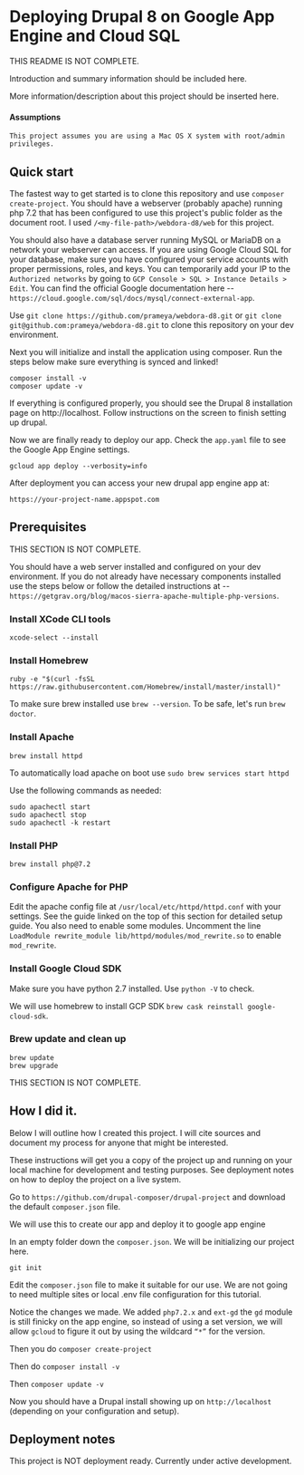 # Deploying Drupal 8 on Google App Engine and Cloud SQL
THIS README IS NOT COMPLETE.

Introduction and summary information should be included here. 

More information/description about this project should be inserted here.

#### Assumptions

```
This project assumes you are using a Mac OS X system with root/admin privileges.
```

## Quick start
The fastest way to get started is to clone this repository and use `composer create-project`. You should have a webserver (probably apache) running php 7.2 that has been configured to use this project's public folder as the document root. I used `/<my-file-path>/webdora-d8/web` for this project. 

You should also have a database server running MySQL or MariaDB on a network your webserver can access. If you are using Google Cloud SQL for your database, make sure you have configured your service accounts with proper permissions, roles, and keys. You can temporarily add your IP to the `Authorized networks` by going to `GCP Console > SQL > Instance Details > Edit`. You can find the official Google documentation here -- `https://cloud.google.com/sql/docs/mysql/connect-external-app`.

Use `git clone https://github.com/prameya/webdora-d8.git` or `git clone git@github.com:prameya/webdora-d8.git` to clone this repository on your dev environment.

Next you will initialize and install the application using composer. Run the steps below make sure everything is synced and linked!

```
composer install -v
composer update -v
```

If everything is configured properly, you should see the Drupal 8 installation page on http://localhost. Follow instructions on the screen to finish setting up drupal.

Now we are finally ready to deploy our app. Check the `app.yaml` file to see the Google App Engine settings.

```
gcloud app deploy --verbosity=info
```

After deployment you can access your new drupal app engine app at:

```
https://your-project-name.appspot.com
```

## Prerequisites

THIS SECTION IS NOT COMPLETE.

You should have a web server installed and configured on your dev environment. If you do not already have necessary components installed use the steps below or follow the detailed instructions at -- `https://getgrav.org/blog/macos-sierra-apache-multiple-php-versions`.

### Install XCode CLI tools
`xcode-select --install`

### Install Homebrew
`ruby -e "$(curl -fsSL https://raw.githubusercontent.com/Homebrew/install/master/install)"`

To make sure brew installed use `brew --version`. To be safe, let's run `brew doctor`.

### Install Apache
`brew install httpd`

To automatically load apache on boot use `sudo brew services start httpd`

Use the following commands as needed:

```
sudo apachectl start
sudo apachectl stop
sudo apachectl -k restart
```
### Install PHP
`brew install php@7.2`

### Configure Apache for PHP
Edit the apache config file at `/usr/local/etc/httpd/httpd.conf` with your settings. See the guide linked on the top of this section for detailed setup guide. You also need to enable some modules. Uncomment the line `LoadModule rewrite_module lib/httpd/modules/mod_rewrite.so` to enable `mod_rewrite`.

### Install Google Cloud SDK
Make sure you have python 2.7 installed. Use `python -V` to check. 

We will use homebrew to install GCP SDK `brew cask reinstall google-cloud-sdk`. 

### Brew update and clean up
```
brew update
brew upgrade
```
THIS SECTION IS NOT COMPLETE.

## How I did it.

Below I will outline how I created this project. I will cite sources and document my process for anyone that might be interested.

These instructions will get you a copy of the project up and running on your local machine for development and testing purposes. See deployment notes on how to deploy the project on a live system.

Go to `https://github.com/drupal-composer/drupal-project` and download the default `composer.json` file.

We will use this to create our app and deploy it to google app engine

In an empty folder down the `composer.json`. We will be initializing our project here.

`git init`

Edit the `composer.json` file to make it suitable for our use. We are not going to need multiple sites or local .env file configuration for this tutorial.

Notice the changes we made. We added `php7.2.x` and `ext-gd` the `gd` module is still finicky on the app engine, so instead of using a set version, we will allow `gcloud` to figure it out by using the wildcard `“*”` for the version.

Then you do `composer create-project`

Then do `composer install -v`

Then `composer update -v`

Now you should have a Drupal install showing up on `http://localhost` (depending on your configuration and setup).

## Deployment notes
This project is NOT deployment ready. Currently under active development.